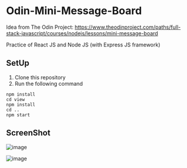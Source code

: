 # Odin-Mini-Message-Board

Idea from The Odin Project: https://www.theodinproject.com/paths/full-stack-javascript/courses/nodejs/lessons/mini-message-board

Practice of React JS and Node JS (with Express JS framework)

## SetUp
1. Clone this repository
2. Run the following command
```
npm install
cd view
npm install
cd ..
npm start
```

## ScreenShot
![image](https://github.com/CarmenChanKaYing/Odin-Mini-Message-Board/blob/main/page1.JPG)

![image](https://github.com/CarmenChanKaYing/Odin-Mini-Message-Board/blob/main/page2.JPG)
